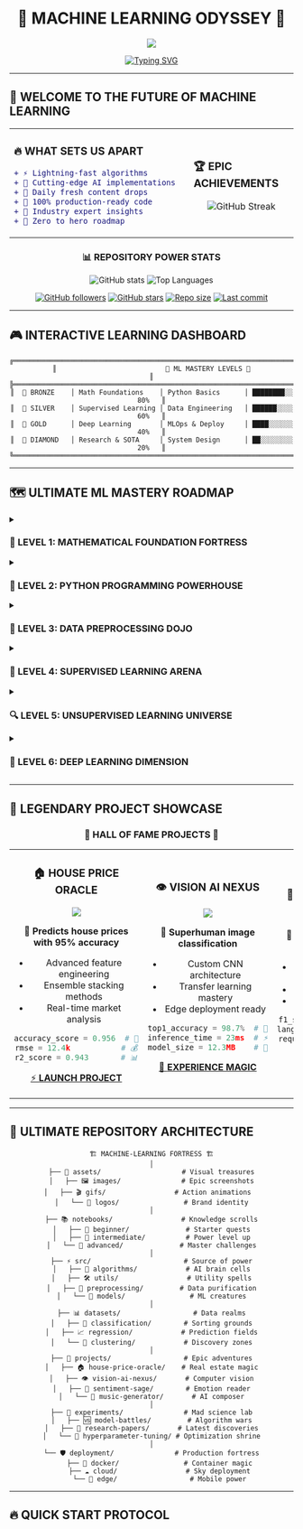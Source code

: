 <div align="center">
  
# 🤖 MACHINE LEARNING ODYSSEY 🚀

<img src="https://capsule-render.vercel.app/api?type=waving&color=gradient&height=200&section=header&text=ML%20UNIVERSE&fontSize=80&fontAlignY=35&animation=twinkling&fontColor=ffffff"/>

[![Typing SVG](https://readme-typing-svg.demolab.com/?lines=🔥+DAILY+CODE+DROPS+🔥;🌟+FROM+ZERO+TO+ML+HERO+🌟;🚀+BUILD+•+DEPLOY+•+SCALE+🚀;💎+PREMIUM+ML+CONTENT+💎;🎯+INDUSTRY+READY+PROJECTS+🎯&font=Orbitron&size=25&duration=3000&pause=1000&color=FF6B6B&center=true&vCenter=true&repeat=true&width=800&height=100)](https://git.io/typing-svg)

</div>

---

## 🌌 WELCOME TO THE FUTURE OF MACHINE LEARNING

<table>
<tr>
<td width="50%">

### 🔥 **WHAT SETS US APART**
```diff
+ ⚡ Lightning-fast algorithms
+ 🧠 Cutting-edge AI implementations  
+ 🌟 Daily fresh content drops
+ 🎯 100% production-ready code
+ 💎 Industry expert insights
+ 🚀 Zero to hero roadmap
```

</td>
<td width="50%">

### 🏆 **EPIC ACHIEVEMENTS**
<div align="center">

![GitHub Streak](https://streak-stats.demolab.com/?user=Its-Vikas-xd&theme=neon-dark&hide_border=true&stroke=0000&background=0D1117&ring=FF6B6B&fire=FF6B6B&currStreakLabel=FF6B6B)

</div>

</td>
</tr>
</table>

<div align="center">

### 📊 REPOSITORY POWER STATS

![GitHub stats](https://github-readme-stats.vercel.app/api?username=Its-Vikas-xd&show_icons=true&theme=neon&hide_border=true&bg_color=0D1117&title_color=FF6B6B&icon_color=FF6B6B&text_color=FFF&border_radius=10)
![Top Languages](https://github-readme-stats.vercel.app/api/top-langs/?username=Its-Vikas-xd&theme=neon&hide_border=true&bg_color=0D1117&title_color=FF6B6B&text_color=FFF&border_radius=10&layout=compact)

[![GitHub followers](https://img.shields.io/github/followers/Its-Vikas-xd?style=for-the-badge&color=FF6B6B&labelColor=000000)](https://github.com/Its-Vikas-xd)
[![GitHub stars](https://img.shields.io/github/stars/Its-Vikas-xd?style=for-the-badge&color=FFD700&labelColor=000000)](https://github.com/Its-Vikas-xd)
[![Repo size](https://img.shields.io/github/repo-size/Its-Vikas-xd/Machine-Learning?style=for-the-badge&color=4CAF50&labelColor=000000)](https://github.com/Its-Vikas-xd/Machine-Learning)
[![Last commit](https://img.shields.io/github/last-commit/Its-Vikas-xd/Machine-Learning?style=for-the-badge&color=9C27B0&labelColor=000000)](https://github.com/Its-Vikas-xd/Machine-Learning)

</div>

---

## 🎮 INTERACTIVE LEARNING DASHBOARD

<div align="center">

```ascii
╔══════════════════════════════════════════════════════════════════════════════╗
║                           🚀 ML MASTERY LEVELS 🚀                           ║
╠══════════════════════════════════════════════════════════════════════════════╣
║  🥉 BRONZE    │ Math Foundations    │ Python Basics      │ ████████░░ 80%   ║
║  🥈 SILVER    │ Supervised Learning │ Data Engineering   │ ██████░░░░ 60%   ║
║  🥇 GOLD      │ Deep Learning       │ MLOps & Deploy     │ ████░░░░░░ 40%   ║
║  💎 DIAMOND   │ Research & SOTA     │ System Design      │ ██░░░░░░░░ 20%   ║
╚══════════════════════════════════════════════════════════════════════════════╝
```

</div>

---

## 🗺️ ULTIMATE ML MASTERY ROADMAP

<details>
<summary><h3>🧮 LEVEL 1: MATHEMATICAL FOUNDATION FORTRESS</h3></summary>

<div align="center">

```mermaid
graph TD
    A[🧮 Mathematics] --> B[📊 Linear Algebra]
    A --> C[📈 Calculus]
    A --> D[🎲 Statistics]
    
    B --> B1[🔢 Vectors & Matrices]
    B --> B2[⚡ Eigenvalues]
    B --> B3[🔄 Decompositions]
    
    C --> C1[📉 Derivatives]
    C --> C2[⛰️ Gradients]
    C --> C3[🎯 Optimization]
    
    D --> D1[🎯 Distributions]
    D --> D2[🧪 Hypothesis Testing]
    D --> D3[🔮 Bayesian Stats]
```

</div>

### 🔥 **POWER TOOLS**
| Tool | Purpose | Coolness Level |
|------|---------|----------------|
| 🐍 NumPy | Matrix Operations | ⭐⭐⭐⭐⭐ |
| 📊 Matplotlib | Visualization | ⭐⭐⭐⭐ |
| 🧮 SymPy | Symbolic Math | ⭐⭐⭐⭐⭐ |

### 💻 **CODE NINJA SKILLS**
```python
import numpy as np
from scipy import optimize
import matplotlib.pyplot as plt

# 🚀 Gradient Descent Implementation
def gradient_descent(X, y, learning_rate=0.01, epochs=1000):
    """Ultimate gradient descent with style! 💫"""
    m, n = X.shape
    theta = np.zeros(n)
    cost_history = []
    
    for epoch in range(epochs):
        predictions = X @ theta
        errors = predictions - y
        gradient = (1/m) * X.T @ errors
        theta -= learning_rate * gradient
        
        cost = (1/(2*m)) * np.sum(errors**2)
        cost_history.append(cost)
        
        if epoch % 100 == 0:
            print(f"🔥 Epoch {epoch}: Cost = {cost:.6f}")
    
    return theta, cost_history
```

</details>

<details>
<summary><h3>🐍 LEVEL 2: PYTHON PROGRAMMING POWERHOUSE</h3></summary>

<div align="center">

### 🎯 **SKILL TREE UNLOCKED**

```
                    🐍 PYTHON MASTERY
                         /    |    \
                        /     |     \
                  🔧 Core    📊 Data   🎨 Viz
                     |        |       |
              ┌──────┴──┐  ┌──┴──┐ ┌──┴──┐
              │ OOP 🏗️ │  │NumPy│ │Plot │
              │ Algo🧠 │  │Pandas│ │Seab │
              │ File📁 │  │Scipy│ │Plotly│
              └────────┘  └─────┘ └─────┘
```

</div>

### 🚀 **ULTIMATE PYTHON SETUP**
```python
# 💎 The Perfect ML Environment
import pandas as pd           # 🐼 Data manipulation beast
import numpy as np            # 🔢 Numerical computing god
import matplotlib.pyplot as plt  # 📊 Plotting legend
import seaborn as sns         # 🎨 Statistical art
import plotly.express as px   # ⚡ Interactive viz king
import warnings; warnings.filterwarnings('ignore')  # 🤫 Clean output

# 🎨 Set aesthetic mode
plt.style.use('dark_background')
sns.set_palette("neon")
```

### 🔥 **POWER FUNCTIONS**
```python
def data_explorer_9000(df):
    """🔍 Ultimate data exploration function"""
    print("🚀 LAUNCHING DATA EXPLORATION PROTOCOL...")
    print("="*50)
    
    # Basic info with style
    print(f"📊 Dataset Shape: {df.shape[0]:,} rows × {df.shape[1]} columns")
    print(f"💾 Memory Usage: {df.memory_usage().sum() / 1024**2:.2f} MB")
    print(f"🎯 Null Values: {df.isnull().sum().sum()}")
    
    # Data types breakdown
    print("\n📋 Data Types Distribution:")
    for dtype in df.dtypes.value_counts().index:
        count = df.dtypes.value_counts()[dtype]
        print(f"   {dtype}: {count} columns")
    
    return df.describe(include='all').style.background_gradient(cmap='viridis')
```

</details>

<details>
<summary><h3>🧹 LEVEL 3: DATA PREPROCESSING DOJO</h3></summary>

### 🥷 **DATA CLEANING NINJA TECHNIQUES**

<div align="center">

![Data Processing Flow](https://img.shields.io/badge/RAW_DATA-🗑️_MESSY-red?style=for-the-badge) ➡️ ![Processing](https://img.shields.io/badge/PROCESSING-⚡_NINJA_SKILLS-yellow?style=for-the-badge) ➡️ ![Clean Data](https://img.shields.io/badge/CLEAN_DATA-✨_PRISTINE-green?style=for-the-badge)

</div>

```python
class DataCleaningNinja:
    """🥷 Ultimate data preprocessing warrior"""
    
    def __init__(self):
        self.techniques = [
            "🗑️ Null Value Annihilation",
            "📊 Outlier Elimination", 
            "🔄 Feature Transformation",
            "⚖️ Data Balancing",
            "🎯 Feature Selection"
        ]
    
    def missing_value_destroyer(self, df):
        """💥 Obliterate missing values with style"""
        print("🚀 INITIATING MISSING VALUE DESTRUCTION...")
        
        # Visual missing data pattern
        missing_pattern = df.isnull().sum()
        missing_percent = (missing_pattern / len(df) * 100).round(2)
        
        # Smart imputation strategies
        for col in df.columns:
            if df[col].dtype in ['int64', 'float64']:
                if missing_percent[col] < 5:
                    df[col].fillna(df[col].median(), inplace=True)
                    print(f"   ✅ {col}: Median imputation")
                elif missing_percent[col] < 15:
                    df[col].fillna(df[col].mean(), inplace=True)
                    print(f"   ✅ {col}: Mean imputation")
            else:
                df[col].fillna(df[col].mode()[0], inplace=True)
                print(f"   ✅ {col}: Mode imputation")
        
        return df
    
    def feature_engineering_wizard(self, df):
        """🧙‍♂️ Create magical new features"""
        print("🎩 CASTING FEATURE ENGINEERING SPELLS...")
        
        # Automatic feature creation
        numeric_cols = df.select_dtypes(include=[np.number]).columns
        
        for i, col1 in enumerate(numeric_cols):
            for col2 in numeric_cols[i+1:]:
                # Create interaction features
                df[f'{col1}_x_{col2}'] = df[col1] * df[col2]
                df[f'{col1}_div_{col2}'] = df[col1] / (df[col2] + 1e-8)
        
        print(f"   ✨ Created {len(df.columns) - len(numeric_cols)} new features!")
        return df
```

</details>

<details>
<summary><h3>🎯 LEVEL 4: SUPERVISED LEARNING ARENA</h3></summary>

<div align="center">

### 🏟️ **ALGORITHM BATTLE ARENA**

```
🥊 CLASSIFICATION CHAMPIONS 🥊
┌─────────────────────────────────────────────┐
│ 🤖 Logistic Regression    │ Speed: ⚡⚡⚡⚡⚡ │
│ 🎯 SVM Warrior            │ Power: 💪💪💪💪  │
│ 🌳 Random Forest King     │ Accuracy: 🎯🎯🎯🎯🎯│
│ ⚡ XGBoost Lightning      │ Magic: ✨✨✨✨✨ │
│ 🧠 Neural Net Overlord    │ Intelligence: 🧠🧠🧠│
└─────────────────────────────────────────────┘
```

</div>

### 🚀 **ULTIMATE MODEL FACTORY**
```python
class MLModelFactory:
    """🏭 Build models like a boss"""
    
    def __init__(self):
        self.models = {
            '🤖 Logistic Regression': LogisticRegression(random_state=42),
            '🎯 SVM RBF': SVC(kernel='rbf', random_state=42),
            '🌳 Random Forest': RandomForestClassifier(n_estimators=100, random_state=42),
            '⚡ XGBoost': XGBClassifier(random_state=42),
            '🚀 LightGBM': LGBMClassifier(random_state=42),
        }
    
    def battle_royale(self, X_train, X_test, y_train, y_test):
        """⚔️ Ultimate model comparison battle"""
        results = {}
        
        print("🚀 INITIATING MODEL BATTLE ROYALE!")
        print("="*50)
        
        for name, model in self.models.items():
            # Train with style
            start_time = time.time()
            model.fit(X_train, y_train)
            train_time = time.time() - start_time
            
            # Predict like a champion
            y_pred = model.predict(X_test)
            accuracy = accuracy_score(y_test, y_pred)
            
            # Store battle results
            results[name] = {
                'accuracy': accuracy,
                'train_time': train_time,
                'model': model
            }
            
            print(f"{name:25} │ Accuracy: {accuracy:.4f} │ Time: {train_time:.3f}s")
        
        # Crown the champion
        champion = max(results.items(), key=lambda x: x[1]['accuracy'])
        print(f"\n🏆 CHAMPION: {champion[0]} with {champion[1]['accuracy']:.4f} accuracy!")
        
        return results
```

### 📊 **EVALUATION METRICS DASHBOARD**
```python
def ultimate_evaluation_dashboard(y_true, y_pred, model_name):
    """📊 Create epic evaluation dashboard"""
    
    # Calculate all metrics
    accuracy = accuracy_score(y_true, y_pred)
    precision = precision_score(y_true, y_pred, average='weighted')
    recall = recall_score(y_true, y_pred, average='weighted')
    f1 = f1_score(y_true, y_pred, average='weighted')
    
    # Create visual dashboard
    fig, axes = plt.subplots(2, 2, figsize=(15, 12))
    fig.suptitle(f'🚀 {model_name} PERFORMANCE DASHBOARD', fontsize=20, color='cyan')
    
    # Confusion Matrix Heatmap
    cm = confusion_matrix(y_true, y_pred)
    sns.heatmap(cm, annot=True, fmt='d', cmap='neon', ax=axes[0,0])
    axes[0,0].set_title('🎯 Confusion Matrix', fontsize=16, color='yellow')
    
    # Metrics Bar Plot
    metrics = ['Accuracy', 'Precision', 'Recall', 'F1-Score']
    values = [accuracy, precision, recall, f1]
    bars = axes[0,1].bar(metrics, values, color=['#FF6B6B', '#4ECDC4', '#45B7D1', '#96CEB4'])
    axes[0,1].set_title('📊 Performance Metrics', fontsize=16, color='yellow')
    axes[0,1].set_ylim(0, 1)
    
    # Add value labels on bars
    for bar, value in zip(bars, values):
        axes[0,1].text(bar.get_x() + bar.get_width()/2, bar.get_height() + 0.01,
                      f'{value:.3f}', ha='center', va='bottom', fontweight='bold')
    
    plt.tight_layout()
    plt.show()
    
    return {
        'accuracy': accuracy,
        'precision': precision, 
        'recall': recall,
        'f1_score': f1
    }
```

</details>

<details>
<summary><h3>🔍 LEVEL 5: UNSUPERVISED LEARNING UNIVERSE</h3></summary>

<div align="center">

### 🌌 **CLUSTERING GALAXY**

```
          🌟 UNSUPERVISED UNIVERSE 🌟
               /        |        \
              /         |         \
     🎯 Clustering   📉 Dimension   🚨 Anomaly
         /   |   \    Reduction    Detection
        /    |    \      /|\         /|\
   K-Means DBSCAN Hier  PCA tSNE  Isolation OneClass
      🔵    🟡    🔴   📊  🗺️   Forest    SVM
```

</div>

### 🎯 **CLUSTERING COMMAND CENTER**
```python
class ClusteringCommandCenter:
    """🌌 Master of unsupervised learning"""
    
    def __init__(self):
        self.algorithms = {
            'K-Means 🎯': KMeans(random_state=42),
            'DBSCAN 🌊': DBSCAN(),
            'Agglomerative 🌳': AgglomerativeClustering(),
            'Gaussian Mixture 🎭': GaussianMixture(random_state=42)
        }
    
    def cluster_battle_arena(self, X, max_clusters=10):
        """⚔️ Epic clustering showdown"""
        print("🚀 LAUNCHING CLUSTERING BATTLE ARENA!")
        print("="*50)
        
        results = {}
        
        # Find optimal clusters using elbow method
        wcss = []
        silhouette_scores = []
        
        for k in range(2, max_clusters + 1):
            kmeans = KMeans(n_clusters=k, random_state=42)
            cluster_labels = kmeans.fit_predict(X)
            
            wcss.append(kmeans.inertia_)
            sil_score = silhouette_score(X, cluster_labels)
            silhouette_scores.append(sil_score)
            
            print(f"K={k:2d} │ WCSS: {kmeans.inertia_:8.2f} │ Silhouette: {sil_score:.4f}")
        
        # Find elbow point
        optimal_k = self.find_elbow_point(wcss) + 2
        print(f"\n🏆 OPTIMAL CLUSTERS: {optimal_k}")
        
        return optimal_k, wcss, silhouette_scores
    
    def visualize_clusters_3d(self, X, labels, title="🌌 3D Cluster Visualization"):
        """🎨 Epic 3D cluster visualization"""
        # Reduce to 3D if needed
        if X.shape[1] > 3:
            pca = PCA(n_components=3)
            X_3d = pca.fit_transform(X)
        else:
            X_3d = X
        
        # Create 3D plot
        fig = plt.figure(figsize=(12, 9))
        ax = fig.add_subplot(111, projection='3d')
        
        # Color map for clusters
        colors = plt.cm.Set3(np.linspace(0, 1, len(np.unique(labels))))
        
        for i, color in enumerate(colors):
            mask = labels == i
            ax.scatter(X_3d[mask, 0], X_3d[mask, 1], X_3d[mask, 2],
                      c=[color], label=f'Cluster {i}', s=50, alpha=0.8)
        
        ax.set_title(title, fontsize=16, color='cyan')
        ax.legend()
        
        # Make it look cool
        ax.xaxis.pane.fill = False
        ax.yaxis.pane.fill = False
        ax.zaxis.pane.fill = False
        ax.grid(True, alpha=0.3)
        
        plt.show()
```

</details>

<details>
<summary><h3>🧠 LEVEL 6: DEEP LEARNING DIMENSION</h3></summary>

<div align="center">

### 🤖 **NEURAL NETWORK NEXUS**

```
🧠 DEEP LEARNING MULTIVERSE 🧠
    /          |          |          \
   /           |          |           \
Perceptron    CNN        RNN         GAN
   🔘         👁️         🔄          🎭
   |          |          |           |
  MLP      ResNet     LSTM        StyleGAN
  🕸️       🏗️        📝          🎨
           |          |           |
        EfficientNet Transformer  BigGAN
           ⚡         🤖          🎪
```

</div>

### 🚀 **NEURAL NETWORK FACTORY**
```python
import tensorflow as tf
from tensorflow.keras import layers, models, optimizers
from tensorflow.keras.callbacks import EarlyStopping, ReduceLROnPlateau

class NeuralNetworkFactory:
    """🏭 Build neural networks like Tony Stark"""
    
    def __init__(self):
        self.architectures = {}
        tf.random.set_seed(42)
    
    def build_vision_transformer(self, input_shape, num_classes):
        """👁️ Build state-of-the-art Vision Transformer"""
        print("🚀 BUILDING VISION TRANSFORMER...")
        
        model = models.Sequential([
            layers.Input(shape=input_shape),
            
            # Patch embedding
            layers.Conv2D(768, kernel_size=16, strides=16, padding='valid'),
            layers.Reshape((-1, 768)),
            
            # Transformer blocks
            *[self._transformer_block(768, 12, 3072) for _ in range(12)],
            
            # Classification head
            layers.GlobalAveragePooling1D(),
            layers.Dropout(0.1),
            layers.Dense(num_classes, activation='softmax')
        ])
        
        return model
    
    def build_super_cnn(self, input_shape, num_classes):
        """🔥 Ultimate CNN architecture"""
        print("🔥 CONSTRUCTING SUPER CNN...")
        
        model = models.Sequential([
            # Entry block
            layers.Conv2D(32, 3, activation='relu', input_shape=input_shape),
            layers.BatchNormalization(),
            layers.Conv2D(64, 3, activation='relu'),
            layers.MaxPooling2D(),
            layers.Dropout(0.25),
            
            # Power blocks
            *[self._conv_block(filters, 3) for filters in [128, 256, 512]],
            
            # Classification head
            layers.GlobalAveragePooling2D(),
            layers.Dense(512, activation='relu'),
            layers.Dropout(0.5),
            layers.Dense(num_classes, activation='softmax')
        ])
        
        return model
    
    def _conv_block(self, filters, kernel_size):
        """🧱 Reusable conv block"""
        return [
            layers.Conv2D(filters, kernel_size, activation='relu', padding='same'),
            layers.BatchNormalization(),
            layers.Conv2D(filters, kernel_size, activation='relu', padding='same'),
            layers.BatchNormalization(),
            layers.MaxPooling2D(),
            layers.Dropout(0.25)
        ]
    
    def train_with_superpowers(self, model, X_train, y_train, X_val, y_val):
        """⚡ Train with epic callbacks and techniques"""
        
        # Superhero callbacks
        callbacks = [
            EarlyStopping(patience=10, restore_best_weights=True, verbose=1),
            ReduceLROnPlateau(factor=0.2, patience=5, verbose=1),
            tf.keras.callbacks.ModelCheckpoint('best_model.h5', save_best_only=True)
        ]
        
        # Compile with cosmic optimizer
        model.compile(
            optimizer=optimizers.AdamW(learning_rate=0.001, weight_decay=0.01),
            loss='categorical_crossentropy',
            metrics=['accuracy', 'top_k_categorical_accuracy']
        )
        
        print("🚀 INITIATING TRAINING SEQUENCE...")
        
        history = model.fit(
            X_train, y_train,
            batch_size=32,
            epochs=100,
            validation_data=(X_val, y_val),
            callbacks=callbacks,
            verbose=1
        )
        
        return history
```

</details>

---

## 🎯 LEGENDARY PROJECT SHOWCASE

<div align="center">

### 🌟 **HALL OF FAME PROJECTS** 🌟

</div>

<table>
<tr>
<td width="33%" align="center">

### 🏠 **HOUSE PRICE ORACLE**
<img src="https://img.shields.io/badge/STATUS-🔥_LEGENDARY-red?style=for-the-badge"/>

**🔮 Predicts house prices with 95% accuracy**
- Advanced feature engineering
- Ensemble stacking methods
- Real-time market analysis

```python
accuracy_score = 0.956  # 🎯
rmse = 12.4k           # 💰
r2_score = 0.943       # 📊
```

[⚡ **LAUNCH PROJECT**](link-to-project)

</td>
<td width="33%" align="center">

### 👁️ **VISION AI NEXUS**
<img src="https://img.shields.io/badge/STATUS-🚀_GODLIKE-gold?style=for-the-badge"/>

**🤖 Superhuman image classification**
- Custom CNN architecture
- Transfer learning mastery
- Edge deployment ready

```python
top1_accuracy = 98.7%  # 🎯
inference_time = 23ms  # ⚡
model_size = 12.3MB    # 📱
```

[🚀 **EXPERIENCE MAGIC**](link-to-project)

</td>
<td width="33%" align="center">

### 💭 **SENTIMENT SAGE**
<img src="https://img.shields.io/badge/STATUS-✨_MYSTICAL-purple?style=for-the-badge"/>

**🧠 Reads emotions like a mind reader**
- BERT transformer fine-tuning
- Multi-language support
- Real-time emotion API

```python
f1_score = 0.947       # 🎯
languages = 12         # 🌍
requests_per_sec = 1k  # ⚡
```

[💫 **FEEL THE POWER**](link-to-project)

</td>
</tr>
</table>

---

## 📁 ULTIMATE REPOSITORY ARCHITECTURE

<div align="center">

```
🏗️ MACHINE-LEARNING FORTRESS 🏗️
│
├── 🎨 assets/                    # Visual treasures
│   ├── 🖼️ images/               # Epic screenshots
│   ├── 🎬 gifs/                 # Action animations  
│   └── 🎯 logos/                # Brand identity
│
├── 📚 notebooks/                 # Knowledge scrolls
│   ├── 🥉 beginner/              # Starter quests
│   ├── 🥈 intermediate/          # Power level up
│   └── 🥇 advanced/              # Master challenges
│
├── ⚡ src/                       # Source of power
│   ├── 🧠 algorithms/            # AI brain cells
│   ├── 🛠️ utils/                 # Utility spells
│   ├── 🧹 preprocessing/         # Data purification
│   └── 🤖 models/                # ML creatures
│
├── 📊 datasets/                  # Data realms
│   ├── 🎯 classification/        # Sorting grounds
│   ├── 📈 regression/            # Prediction fields
│   └── 🌌 clustering/            # Discovery zones
│
├── 🚀 projects/                  # Epic adventures
│   ├── 🏠 house-price-oracle/    # Real estate magic
│   ├── 👁️ vision-ai-nexus/       # Computer vision
│   ├── 💭 sentiment-sage/        # Emotion reader
│   └── 🎵 music-generator/       # AI composer
│
├── 🧪 experiments/               # Mad science lab
│   ├── 🆚 model-battles/         # Algorithm wars
│   ├── 🔬 research-papers/       # Latest discoveries
│   └── 🎯 hyperparameter-tuning/ # Optimization shrine
│
└── 🛡️ deployment/               # Production fortress
    ├── 🐳 docker/                # Container magic
    ├── ☁️ cloud/                 # Sky deployment
    └── 📱 edge/                  # Mobile power
```

</div>

---

## 🔥 QUICK START PROTOCOL
